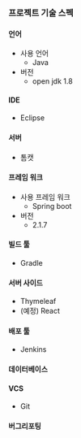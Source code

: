 ### 프로젝트 기술 스펙
#### 언어
- 사용 언어
    - Java
- 버전
    - open jdk 1.8

#### IDE
- Eclipse

#### 서버 
- 톰캣

#### 프레임 워크
- 사용 프레임 워크
    - Spring boot
- 버전 
    - 2.1.7

#### 빌드 툴  
- Gradle

#### 서버 사이드
- Thymeleaf
- (예정) React

#### 배포 툴 
- Jenkins

#### 데이터베이스

#### VCS
- Git
    
#### 버그리포팅
